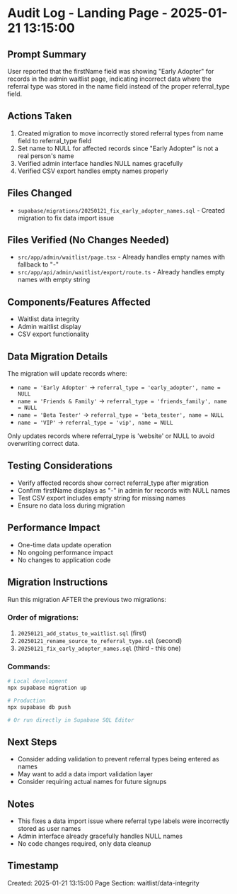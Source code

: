 # Audit Log - Landing Page - 2025-01-21 13:15:00

## Prompt Summary
User reported that the firstName field was showing "Early Adopter" for records in the admin waitlist page, indicating incorrect data where the referral type was stored in the name field instead of the proper referral_type field.

## Actions Taken
1. Created migration to move incorrectly stored referral types from name field to referral_type field
2. Set name to NULL for affected records since "Early Adopter" is not a real person's name
3. Verified admin interface handles NULL names gracefully
4. Verified CSV export handles empty names properly

## Files Changed
- `supabase/migrations/20250121_fix_early_adopter_names.sql` - Created migration to fix data import issue

## Files Verified (No Changes Needed)
- `src/app/admin/waitlist/page.tsx` - Already handles empty names with fallback to "-"
- `src/app/api/admin/waitlist/export/route.ts` - Already handles empty names with empty string

## Components/Features Affected
- Waitlist data integrity
- Admin waitlist display
- CSV export functionality

## Data Migration Details
The migration will update records where:
- `name = 'Early Adopter'` → `referral_type = 'early_adopter', name = NULL`
- `name = 'Friends & Family'` → `referral_type = 'friends_family', name = NULL`
- `name = 'Beta Tester'` → `referral_type = 'beta_tester', name = NULL`
- `name = 'VIP'` → `referral_type = 'vip', name = NULL`

Only updates records where referral_type is 'website' or NULL to avoid overwriting correct data.

## Testing Considerations
- Verify affected records show correct referral_type after migration
- Confirm firstName displays as "-" in admin for records with NULL names
- Test CSV export includes empty string for missing names
- Ensure no data loss during migration

## Performance Impact
- One-time data update operation
- No ongoing performance impact
- No changes to application code

## Migration Instructions
Run this migration AFTER the previous two migrations:

### Order of migrations:
1. `20250121_add_status_to_waitlist.sql` (first)
2. `20250121_rename_source_to_referral_type.sql` (second)
3. `20250121_fix_early_adopter_names.sql` (third - this one)

### Commands:
```bash
# Local development
npx supabase migration up

# Production
npx supabase db push

# Or run directly in Supabase SQL Editor
```

## Next Steps
- Consider adding validation to prevent referral types being entered as names
- May want to add a data import validation layer
- Consider requiring actual names for future signups

## Notes
- This fixes a data import issue where referral type labels were incorrectly stored as user names
- Admin interface already gracefully handles NULL names
- No code changes required, only data cleanup

## Timestamp
Created: 2025-01-21 13:15:00
Page Section: waitlist/data-integrity